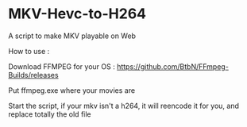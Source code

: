 # MKV-Hevc-to-H264
A script to make MKV playable on Web

How to use :

Download FFMPEG for your OS : https://github.com/BtbN/FFmpeg-Builds/releases

Put ffmpeg.exe where your movies are

Start the script, if your mkv isn't a h264, it will reencode it for you, and replace totally the old file
